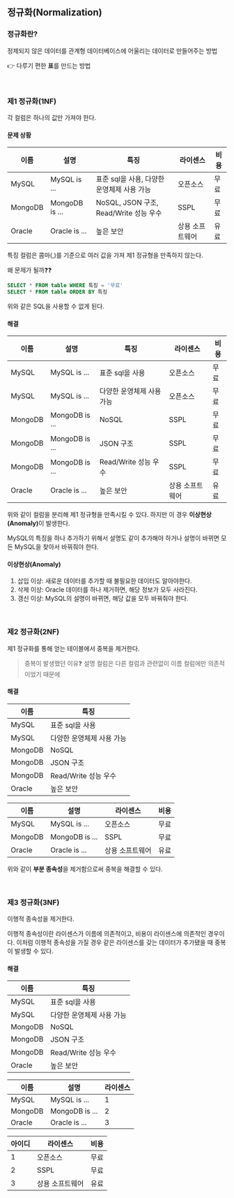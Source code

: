 ## 정규화(Normalization)

### 정규화란?

정제되지 않은 데이터를 관계형 데이터베이스에 어울리는 데이터로 만들어주는 방법

👉 다루기 편한 <strong>표</strong>를 만드는 방법

<br/>

### 제1 정규화(1NF)

각 컬럼은 하나의 값만 가져야 한다.

#### 문제 상황

|이름|설명|특징|라이센스|비용|
|---|---|---|---|---|
|MySQL|MySQL is ...|표준 sql을 사용, 다양한 운영체제 사용 가능|오픈소스|무료|
|MongoDB|MongoDB is ...|NoSQL, JSON 구조, Read/Write 성능 우수|SSPL|무료|
|Oracle|Oracle is ...|높은 보안|상용 소프트웨어|유료|

특징 컬럼은 콤마(,)를 기준으로 여러 값을 가져 제1 정규형을 만족하지 않는다.

왜 문제가 될까❓❓

```sql
SELECT * FROM table WHERE 특징 = '무료'
SELECT * FROM table ORDER BY 특징
```

위와 같은 SQL을 사용할 수 없게 된다.

#### 해결

|이름|설명|특징|라이센스|비용|
|---|---|---|---|---|
|MySQL|MySQL is ...|표준 sql을 사용|오픈소스|무료|
|MySQL|MySQL is ...|다양한 운영체제 사용 가능|오픈소스|무료|
|MongoDB|MongoDB is ...|NoSQL|SSPL|무료|
|MongoDB|MongoDB is ...|JSON 구조|SSPL|무료|
|MongoDB|MongoDB is ...|Read/Write 성능 우수|SSPL|무료|
|Oracle|Oracle is ...|높은 보안|상용 소프트웨어|유료|

위와 같이 컬럼을 분리해 제1 정규형을 만족시킬 수 있다. 하지만 이 경우 <strong>이상현상(Anomaly)</strong>이 발생한다.

MySQL의 특징을 하나 추가하기 위해서 설명도 같이 추가해야 하거나 설명이 바뀌면 모든 MySQL을 찾아서 바꿔줘야 한다.

#### 이상현상(Anomaly)

1. 삽입 이상: 새로운 데이터를 추가할 때 불필요한 데이터도 알아야한다. 
2. 삭제 이상: Oracle 데이터를 하나 제거하면, 해당 정보가 모두 사라진다.
3. 갱신 이상: MySQL의 설명이 바뀌면, 해당 값을 모두 바꿔줘야 한다.

<br/>

### 제2 정규화(2NF)

제1 정규화를 통해 얻는 테이블에서 중복을 제거한다.

> 중복이 발생했던 이유❓ 설명 컬럼은 다른 컬럼과 관련없이 이름 컬럼에만 의존적이었기 때문에

#### 해결

|이름|특징|
|---|---|
|MySQL|표준 sql을 사용|
|MySQL|다양한 운영체제 사용 가능|
|MongoDB|NoSQL|
|MongoDB|JSON 구조|
|MongoDB|Read/Write 성능 우수|
|Oracle|높은 보안|

|이름|설명|라이센스|비용|
|---|---|---|---|
|MySQL|MySQL is ...|오픈소스|무료|
|MongoDB|MongoDB is ...|SSPL|무료|
|Oracle|Oracle is ...|상용 소프트웨어|유료|

위와 같이 <strong>부분 종속성</strong>을 제거함으로써 중복을 해결할 수 있다.

<br/>

### 제3 정규화(3NF)

이행적 종속성을 제거한다. 

이행적 종속성이란 라이센스가 이름에 의존적이고, 비용이 라이센스에 의존적인 경우이다. 이처럼 이행적 종속성을 가질 경우 같은 라이센스를 갖는 데이터가 추가됐을 때 중복이 발생할 수 있다.

#### 해결

|이름|특징|
|---|---|
|MySQL|표준 sql을 사용|
|MySQL|다양한 운영체제 사용 가능|
|MongoDB|NoSQL|
|MongoDB|JSON 구조|
|MongoDB|Read/Write 성능 우수|
|Oracle|높은 보안|

|이름|설명|라이센스|
|---|---|---|
|MySQL|MySQL is ...|1|
|MongoDB|MongoDB is ...|2|
|Oracle|Oracle is ...|3|

|아이디|라이센스|비용|
|---|---|---|
|1|오픈소스|무료|
|2|SSPL|무료|
|3|상용 소프트웨어|유료|

